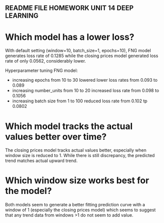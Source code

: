 ## README FILE HOMEWORK UNIT 14 DEEP LEARNING

# Which model has a lower loss?

With default setting (window=10, batch_size=1, epochs=10), FNG model generates loss rate of 0.1285 while the closing prices model generated loss rate of only 0.0562, considerably lower.


Hyperparameter tuning FNG model:
- increasing epochs from 10 to 30 lowered lower loss rates from 0.093 to 0.089 
- increasing number_units from 10 to 20 increased loss rate from 0.098 to 0.1056
- increasing batch size from 1 to 100 reduced loss rate from 0.102 tp 0.0802


# Which model tracks the actual values better over time?

The closing prices model tracks actual values better, especially when window size is reduced to 1. While there is still discrepancy, the predicted trend matches actual upward trend.


# Which window size works best for the model?

Both models seem to generate a better fitting prediction curve with a window of 1 (especially the closing prices model) which seems to suggest that any trend data from windows >1 do not seem to add value.
